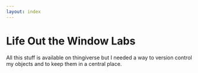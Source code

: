 ```yaml
---
layout: index
---
```


# Life Out the Window Labs

All this stuff is available on thingiverse but I needed a way to version control my objects and to keep them in a central place.
